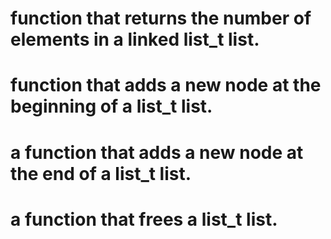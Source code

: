  # function that returns the number of elements in a linked list_t list.
 # function that adds a new node at the beginning of a list_t list.
 # a function that adds a new node at the end of a list_t list.
 # a function that frees a list_t list.
